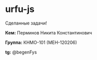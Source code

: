 # urfu-js
Сделанные задачи!

**Кем:** Перминов Никита Константинович

**Группа:** КНМО-101 (МЕН-120206)

**tg:** @begenFys
